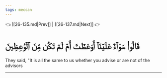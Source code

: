 ```yaml
---
tags: meccan
---
```


👈 [[26-135.md|Prev]] | [[26-137.md|Next]] 👉

# قَالُواْ سَوَآءٌ عَلَيۡنَآ أَوَعَظۡتَ أَمۡ لَمۡ تَكُن مِّنَ ٱلۡوَٰعِظِينَ

They said, "It is all the same to us whether you advise or are not of the advisors

---


